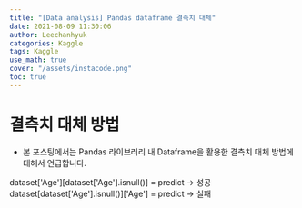 ```yaml
---
title: "[Data analysis] Pandas dataframe 결측치 대체"
date: 2021-08-09 11:30:06
author: Leechanhyuk
categories: Kaggle
tags: Kaggle
use_math: true
cover: "/assets/instacode.png"
toc: true
---
```


# 결측치 대체 방법

  - 본 포스팅에서는 Pandas 라이브러리 내 Dataframe을 활용한 결측치 대체 방법에 대해서 언급합니다.

dataset['Age'][dataset['Age'].isnull()] = predict -> 성공
dataset[dataset['Age'].isnull()]['Age'] = predict -> 실패